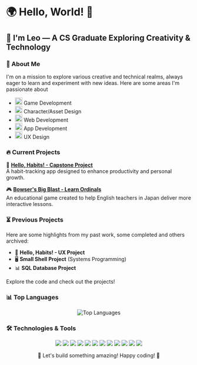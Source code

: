 # 🌍 Hello, World! 👋

## 🌟 I'm Leo — A CS Graduate Exploring Creativity & Technology

### 🚀 About Me

I'm on a mission to explore various creative and technical realms, always eager to learn and experiment with new ideas. Here are some areas I'm passionate about

- <img src="https://img.icons8.com/?size=100&id=39848&format=png&color=000000" alt="Unity Icon" width="20" height="20"/> Game Development
- <img src="https://img.icons8.com/?size=100&id=65231&format=png&color=000000" alt="Blender Icon" width="20" height="20"/> Character/Asset Design  
- <img src="https://img.icons8.com/color/48/000000/visual-studio-code-2019.png" alt="VS Code Icon" width="20" height="20"/> Web Development
- <img src="https://img.icons8.com/color/48/000000/swift.png" alt="Swift Icon" width="20" height="20"/> App Development
- <img src="https://img.icons8.com/color/48/000000/figma" alt="Figma Icon" width="20" height="20"/> UX Design

### 🔥 Current Projects

🚀 **[Hello, Habits! - Capstone Project](https://github.com/hellogaray/Portfolio-Project-Hello-Habits)**  
A habit-tracking app designed to enhance productivity and personal growth.

🎮 **[Bowser's Big Blast - Learn Ordinals](https://github.com/hellogaray/Genkai-Bowsers-Big-Blast)**  
An educational game created to help English teachers in Japan deliver more interactive lessons.

### ⏳ Previous Projects

Here are some highlights from my past work, some completed and others archived:

- 🎨 **Hello, Habits! - UX Project**  
- 🖥️ **Small Shell Project** (Systems Programming)  
- 📊 **SQL Database Project**  

Explore the code and check out the projects!

### 📊 Top Languages

<p align="center">
  <img src="https://github-readme-stats.vercel.app/api/top-langs/?username=hellogaray&layout=compact&theme=radical" alt="Top Languages" />
</p>

### 🛠️ Technologies & Tools

<p align="center">
  <img src="https://img.icons8.com/color/48/000000/html-5.png"/>
  <img src="https://img.icons8.com/color/48/000000/css3.png"/>
  <img src="https://img.icons8.com/color/48/000000/javascript.png"/>
  <img src="https://img.icons8.com/color/48/000000/python.png"/>
  <img src="https://img.icons8.com/color/48/000000/assembly.png"/>
  <img src="https://img.icons8.com/color/48/000000/swift.png"/>
  <img src="https://img.icons8.com/color/48/000000/notion.png"/>
  <img src="https://img.icons8.com/color/48/000000/figma.png"/>
  <img src="https://img.icons8.com/color/48/000000/xcode.png"/>
  <img src="https://img.icons8.com/color/48/000000/pycharm.png"/>
  <img src="https://img.icons8.com/color/48/000000/visual-studio-code-2019.png"/>
  <img src="https://img.icons8.com/color/48/000000/blender-3d.png"/>
</p>

<p align="center">
  🚀 Let's build something amazing! Happy coding! 🎉
</p>
